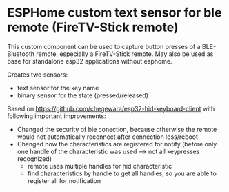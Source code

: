 # ESPHome custom text sensor for ble remote (FireTV-Stick remote)
This custom component can be used to capture button presses of a BLE-Bluetooth remote, especially a FireTV-Stick remote.
May also be used as base for standalone esp32 applications without esphome. 

Creates two sensors:
- text sensor for the key name
- binary sensor for the state (pressed/released)


Based on https://github.com/chegewara/esp32-hid-keyboard-client with following important improvements:
- Changed the security of ble conection, because otherwise the remote would not automatically reconnect after connection loss/reboot
- Changed how the characteristics are registered for notify (before only one handle of the characteristic was used --> not all keypresses recognized)
  - remote uses multiple handles for hid characteristic
  - find characteristics by handle to get all handles, so you are able to register all for notification
